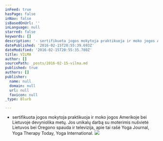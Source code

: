 ```yaml
---
inFeed: true
hasPage: false
inNav: false
isBasedOnUrl: ''
inLanguage: null
starred: false
keywords: []
description: '- sertifikuota jogos mokytoja praktikuoja ir moko jogos Amerikoje bei Lietuvoje aštuoniolika metų. Jos unikalų darbą su moterimis nušvietė Lietuvos bei Amerikos spauda ir televizija, apie tai rašė  Yoga Journal, Yoga Therapy Today, Yoga International.'
datePublished: '2016-02-15T20:55:39.693Z'
dateModified: '2016-02-15T20:55:35.780Z'
title: VILMA
author: []
sourcePath: _posts/2016-02-15-vilma.md
published: true
authors: []
publisher:
  name: null
  domain: null
  url: null
  favicon: null
_type: Blurb

---
```

- sertifikuota jogos mokytoja praktikuoja ir moko jogos Amerikoje bei Lietuvoje devyniolika metų. Jos unikalų darbą su moterimis nušvietė Lietuvos bei Oregono spauda ir televizija, apie tai rašė  Yoga Journal, Yoga Therapy Today, Yoga International.
![](https://s3-us-west-2.amazonaws.com/the-grid-img/p/45640d41d8aa6483d7ed81ac9ee5d5200b3122e2.jpg)